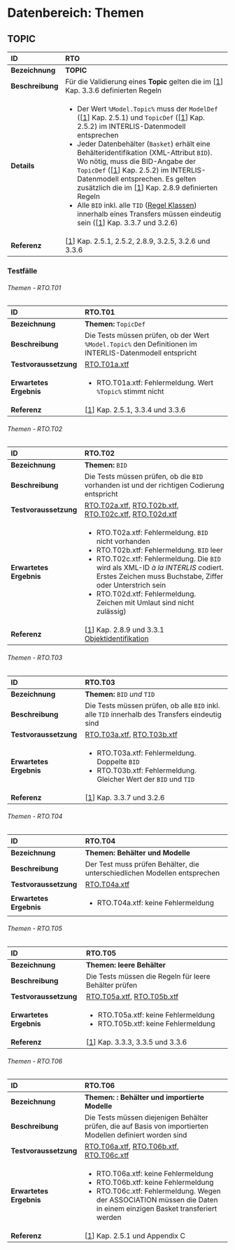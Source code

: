 # Datenbereich: Themen

## TOPIC
|ID|RTO
|:--|:--
|**Bezeichnung**|**TOPIC**
|**Beschreibung**|Für die Validierung eines **Topic** gelten die im [[1]] Kap. 3.3.6 definierten Regeln
|**Details**|<ul><li>Der Wert ```%Model.Topic%``` muss der ```ModelDef``` ([[1]] Kap. 2.5.1) und ```TopicDef``` ([[1]] Kap. 2.5.2) im INTERLIS-Datenmodell entsprechen</li><li>Jeder Datenbehälter (```Basket```) erhält eine Behälteridentifikation (XML-Attribut ```BID```). Wo nötig, muss die BID-Angabe der ```TopicDef``` ([[1]] Kap. 2.5.2) im INTERLIS-Datenmodell entsprechen. Es gelten zusätzlich die im [[1]] Kap. 2.8.9 definierten Regeln</li><li>Alle ```BID``` inkl. alle ```TID``` ([Regel Klassen](classes.md#regel-klassen)) innerhalb eines Transfers müssen eindeutig sein ([[1]] Kap. 3.3.7 und 3.2.6)</li>
|**Referenz**|[[1]] Kap. 2.5.1, 2.5.2, 2.8.9, 3.2.5, 3.2.6 und 3.3.6</td>

### Testfälle
###### Themen - RTO.T01
|ID|RTO.T01
|:--|:--
|**Bezeichnung**|**Themen:** ```TopicDef```
|**Beschreibung**|Die Tests müssen prüfen, ob der Wert ```%Model.Topic%``` den Definitionen im INTERLIS-Datenmodell entspricht
|**Testvoraussetzung**|[RTO.T01a.xtf](../data/RTO.T01a.xtf)
|**Erwartetes Ergebnis**|<ul><li>RTO.T01a.xtf: Fehlermeldung. Wert ```%Topic%``` stimmt nicht</li></ul>
|**Referenz**|[[1]] Kap. 2.5.1, 3.3.4 und 3.3.6</td>

###### Themen - RTO.T02
|ID|RTO.T02
|:--|:--
|**Bezeichnung**|**Themen:** ```BID```
|**Beschreibung**|Die Tests müssen prüfen, ob die ```BID``` vorhanden ist und der richtigen Codierung entspricht
|**Testvoraussetzung**|[RTO.T02a.xtf](../data/RTO.T02a.xtf), [RTO.T02b.xtf](../data/RTO.T02b.xtf), [RTO.T02c.xtf](../data/RTO.T02c.xtf), [RTO.T02d.xtf](../data/RTO.T02d.xtf)
|**Erwartetes Ergebnis**|<ul><li>RTO.T02a.xtf: Fehlermeldung. ```BID``` nicht vorhanden</li><li>RTO.T02b.xtf: Fehlermeldung. ```BID``` leer</li><li>RTO.T02c.xtf: Fehlermeldung. Die ```BID``` wird als XML-ID *à la INTERLIS* codiert. Erstes Zeichen muss Buchstabe, Ziffer oder Unterstrich sein</li><li>RTO.T02d.xtf: Fehlermeldung. Zeichen mit Umlaut sind nicht zulässig)</li></ul>
|**Referenz**|[[1]] Kap. 2.8.9 und 3.3.1<br/>[Objektidentifikation](identifiers.md)

###### Themen - RTO.T03
|ID|RTO.T03
|:--|:--
|**Bezeichnung**|**Themen:** ```BID``` *und* ```TID```
|**Beschreibung**|Die Tests müssen prüfen, ob alle ```BID``` inkl. alle ```TID``` innerhalb des Transfers eindeutig sind
|**Testvoraussetzung**|[RTO.T03a.xtf](../data/RTO.T03a.xtf), [RTO.T03b.xtf](../data/RTO.T03b.xtf)
|**Erwartetes Ergebnis**|<ul><li>RTO.T03a.xtf: Fehlermeldung. Doppelte ```BID```</li><li>RTO.T03b.xtf: Fehlermeldung. Gleicher Wert der ```BID``` und ```TID```</li></ul>
|**Referenz**|[[1]] Kap. 3.3.7 und 3.2.6

###### Themen - RTO.T04
|ID|RTO.T04
|:--|:--
|**Bezeichnung**|**Themen: Behälter und Modelle**
|**Beschreibung**|Der Test muss prüfen Behälter, die unterschiedlichen Modellen entsprechen
|**Testvoraussetzung**|[RTO.T04a.xtf](../data/RTO.T04a.xtf)
|**Erwartetes Ergebnis**|<ul><li>RTO.T04a.xtf: keine Fehlermeldung</li></ul>

###### Themen - RTO.T05
|ID|RTO.T05
|:--|:--
|**Bezeichnung**|**Themen: leere Behälter**
|**Beschreibung**|Die Tests müssen die Regeln für leere Behälter prüfen
|**Testvoraussetzung**|[RTO.T05a.xtf](../data/RTO.T05a.xtf), [RTO.T05b.xtf](../data/RTO.T05b.xtf)
|**Erwartetes Ergebnis**|<ul><li>RTO.T05a.xtf: keine Fehlermeldung</li><li>RTO.T05b.xtf: keine Fehlermeldung</li></ul>
|**Referenz**|[[1]] Kap. 3.3.3, 3.3.5 und 3.3.6

###### Themen - RTO.T06
|ID|RTO.T06
|:--|:--
|**Bezeichnung**|**Themen: : Behälter und importierte Modelle**
|**Beschreibung**|Die Tests müssen diejenigen Behälter prüfen, die auf Basis von importierten Modellen definiert worden sind
|**Testvoraussetzung**|[RTO.T06a.xtf](../data/RTO.T06a.xtf), [RTO.T06b.xtf](../data/RTO.T06b.xtf), [RTO.T06c.xtf](../data/RTO.T06c.xtf)
|**Erwartetes Ergebnis**|<ul><li>RTO.T06a.xtf: keine Fehlermeldung</li><li>RTO.T06b.xtf: keine Fehlermeldung</li><li>RTO.T06c.xtf: Fehlermeldung. Wegen der ASSOCIATION müssen die Daten in einem einzigen Basket transferiert werden</li></ul>
|**Referenz**|[[1]] Kap. 2.5.1 und Appendix C

[1]: bib.md#1-kogis-interlis-2--referenzhandbuch-13042006
[2]: bib.md#2-w3c-extensible-markup-language-xml-10-fifth-edition-26112008
